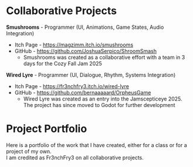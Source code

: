 # Collaborative Projects
**Smushrooms** - Programmer (UI, Animations, Game States, Audio Integration)  
  - Itch Page - https://magzimm.itch.io/smushrooms  
  - GitHub - https://github.com/JoshuaSerpico/ShroomSmash  
    - Smushrooms was created as a collaborative effort with a team in 3 days for the Cozy Fall Jam 2025  

**Wired Lyre** - Programmer (UI, Dialogue, Rhythm, Systems Integration)
  - Itch Page - https://fr3nchfry3.itch.io/wired-lyre
  - GitHub - https://github.com/bernaaaaard/OrpheusGame
    - Wired Lyre was created as an entry into the Jamscepticeye 2025. The project has since moved to Godot for further development



# Project Portfolio  
Here is a portfolio of the work that I have created, either for a class or for a project of my own.  
I am credited as Fr3nchFry3 on all collaborative projects.
